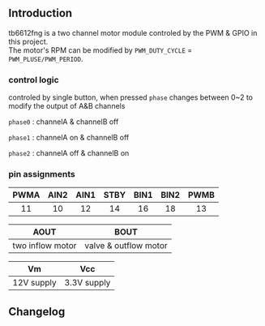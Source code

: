 ## Introduction
tb6612fng is a two channel motor module controled by the PWM & GPIO in this project.  
The motor's RPM can be modified by `PWM_DUTY_CYCLE` = `PWM_PLUSE/PWM_PERIOD`.  


### control logic

controled by single button, when pressed `phase` changes between 0~2 to modify the output of A&B channels

`phase0` : channelA & channelB off

`phase1` : channelA on & channelB off

`phase2` : channelA off & channelB on

### pin assignments

|PWMA|AIN2|AIN1|STBY|BIN1|BIN2|PWMB|
|:---:|:---:|:---:|:---:|:---:|:---:|:---:|
|11|10|12|14|16|18|13|

|AOUT|BOUT|
|:---:|:---:|
|two inflow motor|valve & outflow motor|

|Vm|Vcc|
|:---:|:---:|
|12V supply|3.3V supply|


## Changelog

